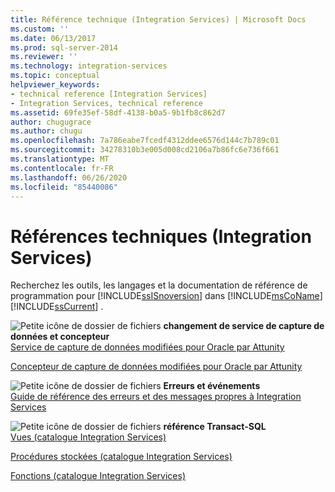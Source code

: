 ```yaml
---
title: Référence technique (Integration Services) | Microsoft Docs
ms.custom: ''
ms.date: 06/13/2017
ms.prod: sql-server-2014
ms.reviewer: ''
ms.technology: integration-services
ms.topic: conceptual
helpviewer_keywords:
- technical reference [Integration Services]
- Integration Services, technical reference
ms.assetid: 69fe35ef-58df-4138-b0a5-9b1fb8c862d7
author: chugugrace
ms.author: chugu
ms.openlocfilehash: 7a786eabe7fcedf4312ddee6576d144c7b789c01
ms.sourcegitcommit: 34278310b3e005d008cd2106a7b86fc6e736f661
ms.translationtype: MT
ms.contentlocale: fr-FR
ms.lasthandoff: 06/26/2020
ms.locfileid: "85440086"
---
```

# <a name="technical-reference-integration-services"></a>Références techniques (Integration Services)
  Recherchez les outils, les langages et la documentation de référence de programmation pour [!INCLUDE[ssISnoversion](../includes/ssisnoversion-md.md)] dans [!INCLUDE[msCoName](../includes/msconame-md.md)] [!INCLUDE[ssCurrent](../includes/sscurrent-md.md)] .  
  
 ![Petite icône de dossier de fichiers](media/filefolder-small.gif "Petite icône de dossier de fichiers") **changement de service de capture de données et concepteur**  
 [Service de capture de données modifiées pour Oracle par Attunity](change-data-capture/change-data-capture-service-for-oracle-by-attunity.md)  
  
 [Concepteur de capture de données modifiées pour Oracle par Attunity](change-data-capture/change-data-capture-designer-for-oracle-by-attunity.md)  
  
 ![Petite icône de dossier de fichiers](media/filefolder-small.gif "Petite icône de dossier de fichiers") **Erreurs et événements**  
 [Guide de référence des erreurs et des messages propres à Integration Services](../../2014/integration-services/integration-services-error-and-message-reference.md)  
  
 ![Petite icône de dossier de fichiers](media/filefolder-small.gif "Petite icône de dossier de fichiers") **référence Transact-SQL**  
 [Vues &#40;catalogue Integration Services&#41;](/sql/integration-services/system-views/views-integration-services-catalog)  
  
 [Procédures stockées &#40;catalogue Integration Services&#41;](/sql/integration-services/system-stored-procedures/stored-procedures-integration-services-catalog)  
  
 [Fonctions &#40;catalogue Integration Services&#41;](performance/performance-counters.md)  
  
  
